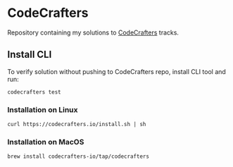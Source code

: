 # CodeCrafters

Repository containing my solutions to [CodeCrafters](https://codecrafters.io) tracks.

## Install CLI

To verify solution without pushing to CodeCrafters repo, install CLI tool and run:

```
codecrafters test
```

### Installation on Linux

```
curl https://codecrafters.io/install.sh | sh
```

### Installation on MacOS

```
brew install codecrafters-io/tap/codecrafters
```

